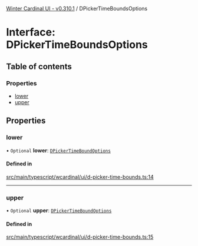[Winter Cardinal UI - v0.310.1](../index.md) / DPickerTimeBoundsOptions

# Interface: DPickerTimeBoundsOptions

## Table of contents

### Properties

- [lower](DPickerTimeBoundsOptions.md#lower)
- [upper](DPickerTimeBoundsOptions.md#upper)

## Properties

### lower

• `Optional` **lower**: [`DPickerTimeBoundOptions`](DPickerTimeBoundOptions.md)

#### Defined in

[src/main/typescript/wcardinal/ui/d-picker-time-bounds.ts:14](https://github.com/winter-cardinal/winter-cardinal-ui/blob/v0.310.1/src/main/typescript/wcardinal/ui/d-picker-time-bounds.ts#L14)

___

### upper

• `Optional` **upper**: [`DPickerTimeBoundOptions`](DPickerTimeBoundOptions.md)

#### Defined in

[src/main/typescript/wcardinal/ui/d-picker-time-bounds.ts:15](https://github.com/winter-cardinal/winter-cardinal-ui/blob/v0.310.1/src/main/typescript/wcardinal/ui/d-picker-time-bounds.ts#L15)
